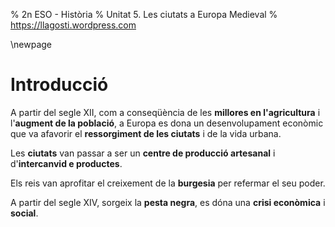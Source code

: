 % 2n ESO - Història
% Unitat 5. Les ciutats a Europa Medieval
% https://llagosti.wordpress.com

\newpage

# Introducció

A partir del segle XII, com a conseqüència de les **millores en l'agricultura** i l'**augment de la població**, a Europa es dona un desenvolupament econòmic que va afavorir el **ressorgiment de les ciutats** i de la vida urbana.

Les **ciutats** van passar a ser un **centre de producció artesanal** i d'**intercanvid e productes**.

Els reis van aprofitar el creixement de la **burgesia** per refermar el seu poder.

A partir del segle XIV, sorgeix la **pesta negra**, es dóna una **crisi econòmica** i **social**.


